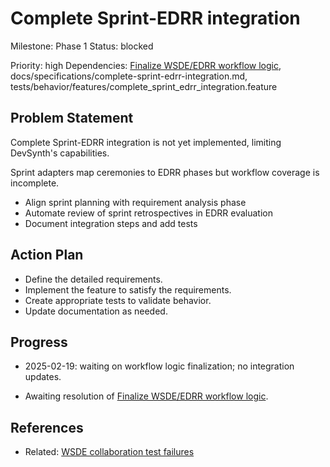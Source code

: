 # Complete Sprint-EDRR integration
Milestone: Phase 1
Status: blocked

Priority: high
Dependencies: [Finalize WSDE/EDRR workflow logic](Finalize-WSDE-EDRR-workflow-logic.md), docs/specifications/complete-sprint-edrr-integration.md, tests/behavior/features/complete_sprint_edrr_integration.feature

## Problem Statement
Complete Sprint-EDRR integration is not yet implemented, limiting DevSynth's capabilities.



Sprint adapters map ceremonies to EDRR phases but workflow coverage is incomplete.

- Align sprint planning with requirement analysis phase
- Automate review of sprint retrospectives in EDRR evaluation
- Document integration steps and add tests

## Action Plan
- Define the detailed requirements.
- Implement the feature to satisfy the requirements.
- Create appropriate tests to validate behavior.
- Update documentation as needed.

## Progress
- 2025-02-19: waiting on workflow logic finalization; no integration updates.

- Awaiting resolution of [Finalize WSDE/EDRR workflow logic](Finalize-WSDE-EDRR-workflow-logic.md).

## References

- Related: [WSDE collaboration test failures](archived/WSDE-collaboration-test-failures.md)
